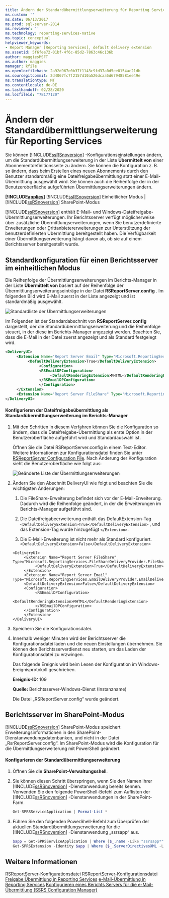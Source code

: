 ```yaml
---
title: Ändern der Standardübermittlungserweiterung für Reporting Services | Microsoft-Dokumentation
ms.custom: ''
ms.date: 06/13/2017
ms.prod: sql-server-2014
ms.reviewer: ''
ms.technology: reporting-services-native
ms.topic: conceptual
helpviewer_keywords:
- Report Manager [Reporting Services], default delivery extension
ms.assetid: 5f6fee72-01bf-4f6c-85d2-7863c46c136b
author: maggiesMSFT
ms.author: maggies
manager: kfile
ms.openlocfilehash: 2a92d967e0b37f1143c9fd37a0d5ee8154ac21db
ms.sourcegitcommit: 2d4067fc7f2157d10a526dcaa5d67948581ee49e
ms.translationtype: MT
ms.contentlocale: de-DE
ms.lasthandoff: 02/28/2020
ms.locfileid: "78177120"
---
```

# <a name="change-the-default-reporting-services-delivery-extension"></a>Ändern der Standardübermittlungserweiterung für Reporting Services
  Sie können [!INCLUDE[ssRSnoversion](../../../includes/ssrsnoversion-md.md)] -Konfigurationseinstellungen ändern, um die Standardübermittlungserweiterung in der Liste **Übermittelt von** einer Abonnementdefinitionsseite zu ändern. Sie können die Konfiguration z. B. so ändern, dass beim Erstellen eines neuen Abonnements durch den Benutzer standardmäßig eine Dateifreigabeübermittlung statt einer E-Mail-Übermittlung ausgewählt wird. Sie können auch die Reihenfolge der in der Benutzeroberfläche aufgeführten Übermittlungserweiterungen ändern.

 **[!INCLUDE[applies](../../includes/applies-md.md)]** [!INCLUDE[ssRSnoversion](../../../includes/ssrsnoversion-md.md)] Einheitlicher Modus | [!INCLUDE[ssRSnoversion](../../../includes/ssrsnoversion-md.md)] SharePoint-Modus

 [!INCLUDE[ssRSnoversion](../../../includes/ssrsnoversion-md.md)] enthält E-Mail- und Windows-Dateifreigabe-Übermittlungserweiterungen. Ihr Berichtsserver verfügt möglicherweise über zusätzliche Übermittlungserweiterungen, wenn Sie benutzerdefinierte Erweiterungen oder Drittanbietererweiterungen zur Unterstützung der benutzerdefinierten Übermittlung bereitgestellt haben. Die Verfügbarkeit einer Übermittlungserweiterung hängt davon ab, ob sie auf einem Berichtsserver bereitgestellt wurde.

## <a name="default-native-mode-report-server-configuration"></a>Standardkonfiguration für einen Berichtsserver im einheitlichen Modus
 Die Reihenfolge der Übermittlungserweiterungen im Berichts-Manager in der Liste **Übermittelt von** basiert auf der Reihenfolge der Übermittlungserweiterungseinträge in der Datei **RSReportServer.config** . Im folgenden Bild wird E-Mail zuerst in der Liste angezeigt und ist standardmäßig ausgewählt.

 ![Standardliste der Übermittlungserweiterungen](../media/ssrs-default-delivery.png "Standardliste der Übermittlungserweiterungen")

 Im Folgenden ist der Standardabschnitt von **RSReportServer.config** dargestellt, der die Standardübermittlungserweiterung und die Reihenfolge steuert, in der diese im Berichts-Manager angezeigt werden. Beachten Sie, dass die E-Mail in der Datei zuerst angezeigt und als Standard festgelegt wird.

```xml
<DeliveryUI>
     <Extension Name="Report Server Email" Type="Microsoft.ReportingServices.EmailDeliveryProvider.EmailDeliveryProviderControl,ReportingServicesEmailDeliveryProvider">
          <DefaultDeliveryExtension>True</DefaultDeliveryExtension>
               <Configuration>
               <RSEmailDPConfiguration>
                    <DefaultRenderingExtension>MHTML</DefaultRenderingExtension>
               </RSEmailDPConfiguration>
               </Configuration>
     </Extension>
     <Extension Name="Report Server FileShare" Type="Microsoft.ReportingServices.FileShareDeliveryProvider.FileShareUIControl,ReportingServicesFileShareDeliveryProvider"/>
</DeliveryUI>
```

#### <a name="configure-file-share-delivery-as-the-default-delivery-extension-in-report-manager"></a>Konfigurieren der Dateifreigabeübermittlung als Standardübermittlungserweiterung im Berichts-Manager

1.  Mit den Schritten in diesem Verfahren können Sie die Konfiguration so ändern, dass die Dateifreigabe-Übermittlung als erste Option in der Benutzeroberfläche aufgeführt wird und Standardauswahl ist.

     Öffnen Sie die Datei RSReportServer.config in einem Text-Editor. Weitere Informationen zur Konfigurationsdatei finden Sie unter [RSReportServer Configuration File](../report-server/rsreportserver-config-configuration-file.md). Nach Änderung der Konfiguration sieht die Benutzeroberfläche wie folgt aus:

     ![Geänderte Liste der Übermittlungserweiterungen](../media/ssrs-modified-delivery.png "geänderte Liste der Übermittlungserweiterungen")

2.  Ändern Sie den Abschnitt DeliveryUI wie folgt und beachten Sie die wichtigsten Änderungen:

    1.  Die FileShare-Erweiterung befindet sich vor der E-Mail-Erweiterung. Dadurch wird die Reihenfolge geändert, in der die Erweiterungen im Berichts-Manager aufgeführt sind.

    2.  Die Dateifreigabeerweiterung enthält das DefaultExtension-Tag `<DefaultDeliveryExtension>True</DefaultDeliveryExtension>` , und das Extension-Tag wurde hinzugefügt `</Extension>`.

    3.  Die E-Mail-Erweiterung ist nicht mehr als Standard konfiguriert. `<DefaultDeliveryExtension>False</DefaultDeliveryExtension>`

    ```
    <DeliveryUI>
         <Extension Name="Report Server FileShare" Type="Microsoft.ReportingServices.FileShareDeliveryProvider.FileShareUIControl,ReportingServicesFileShareDeliveryProvider">
              <DefaultDeliveryExtension>True</DefaultDeliveryExtension>
         </Extension>
         <Extension Name="Report Server Email" Type="Microsoft.ReportingServices.EmailDeliveryProvider.EmailDeliveryProviderControl,ReportingServicesEmailDeliveryProvider">
         <DefaultDeliveryExtension>False</DefaultDeliveryExtension>
         <Configuration>
              <RSEmailDPConfiguration>
                   <DefaultRenderingExtension>MHTML</DefaultRenderingExtension>
              </RSEmailDPConfiguration>
         </Configuration>
         </Extension>
    </DeliveryUI>
    ```

3.  Speichern Sie die Konfigurationsdatei.

4.  Innerhalb weniger Minuten wird der Berichtsserver die Konfigurationsdatei laden und die neuen Einstellungen übernehmen. Sie können den Berichtsserverdienst neu starten, um das Laden der Konfigurationsdatei zu erzwingen.

     Das folgende Ereignis wird beim Lesen der Konfiguration im Windows-Ereignisprotokoll geschrieben.

     **Ereignis-ID:** 109

     **Quelle:** Berichtsserver-Windows-Dienst (Instanzname)

     Die Datei „RSReportServer.config“ wurde geändert.

## <a name="sharepoint-mode-report-servers"></a>Berichtsserver im SharePoint-Modus
 [!INCLUDE[ssRSnoversion](../../../includes/ssrsnoversion-md.md)] SharePoint-Modus speichert Erweiterungsinformationen in den SharePoint-Dienstanwendungsdatenbanken, und nicht in der Datei „RsrReportServer.config“. Im SharePoint-Modus wird die Konfiguration für die Übermittlungserweiterung mit PowerShell geändert.

#### <a name="configure-the-default-delivery-extension"></a>Konfigurieren der Standardübermittlungserweiterung

1.  Öffnen Sie die **SharePoint-Verwaltungsshell**.

2.  Sie können diesen Schritt überspringen, wenn Sie den Namen Ihrer [!INCLUDE[ssRSnoversion](../../../includes/ssrsnoversion-md.md)] -Dienstanwendung bereits kennen. Verwenden Sie den folgende PowerShell-Befehl zum Auflisten der [!INCLUDE[ssRSnoversion](../../../includes/ssrsnoversion-md.md)] -Dienstanwendungen in der SharePoint-Farm.

    ```powershell
    Get-SPRSServiceApplication | Format-List *
    ```

3.  Führen Sie den folgenden PowerShell-Befehl zum Überprüfen der aktuellen Standardübermittlungserweiterung für die [!INCLUDE[ssRSnoversion](../../../includes/ssrsnoversion-md.md)] -Dienstanwendung „ssrsapp“ aus.

    ```powershell
    $app = Get-SPRSServiceApplication | Where {$_.name -Like "ssrsapp*"};
    Get-SPRSExtension -Identity $app | Where {$_.ServerDirectivesXML -Like "<DefaultDelivery*"} | Format-List *
    ```

## <a name="see-also"></a>Weitere Informationen
 [RSReportServer-Konfigurationsdatei](../report-server/rsreportserver-config-configuration-file.md) [RSReportServer-Konfigurationsdatei](../report-server/rsreportserver-config-configuration-file.md) [Freigabe Übermittlung in Reporting Services](file-share-delivery-in-reporting-services.md) [e-Mail-Übermittlung in Reporting Services](e-mail-delivery-in-reporting-services.md) [Konfigurieren eines Berichts Servers für die e-Mail-Übermittlung &#40;SSRS Configuration Manager&#41;](../../sql-server/install/configure-a-report-server-for-e-mail-delivery-ssrs-configuration-manager.md)
